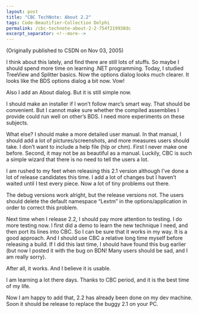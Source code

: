 ```yaml
---
layout: post
title: "CBC TechNote: About 2.2"
tags: Code-Beautifier-Collection Delphi
permalink: /cbc-technote-about-2-2-754f219938dc
excerpt_separator: <!--more-->
---
```

(Originally published to CSDN on Nov 03, 2005)

I think about this lately, and find there are still lots of stuffs. So maybe I should spend more time on learning .NET programming. Today, I studied TreeView and Splitter basics. Now the options dialog looks much clearer. It looks like the BDS options dialog a bit now. Vow!
<!--more-->

Also I add an About dialog. But it is still simple now.

I should make an installer if I won’t follow marc’s smart way. That should be convenient. But I cannot make sure whether the compiled assemblies I provide could run well on other’s BDS. I need more experiments on these subjects.

What else? I should make a more detailed user manual. In that manual, I should add a lot of pictures/screenshots, and more measures users should take. I don’t want to include a help file (hlp or chm). First I never make one before. Second, it may not be as beautiful as a manual. Luckily, CBC is such a simple wizard that there is no need to tell the users a lot.

I am rushed to my feet when releasing this 2.1 version although I’ve done a lot of release candidates this time. I add a lot of changes but I haven’t waited until I test every piece. Now a lot of tiny problems out there.

The debug versions work alright, but the release versions not. The users should delete the default namespace “Lextm” in the options/application in order to correct this problem.

Next time when I release 2.2, I should pay more attention to testing. I do more testing now. I first did a demo to learn the new technique I need, and then port its lines into CBC. So I can be sure that it works in my way. It is a good approach. And I should use CBC a relative long time myself before releasing a build. If I did this last time, I should have found this bug earlier (but now I posted it with the bug on BDN! Many users should be sad, and I am really sorry).

After all, it works. And I believe it is usable.

I am learning a lot there days. Thanks to CBC period, and it is the best time of my life.

Now I am happy to add that, 2.2 has already been done on my dev machine. Soon it should be release to replace the buggy 2.1 on your PC.
